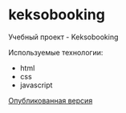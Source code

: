 # keksobooking

Учебный проект - Keksobooking

Используемые технологии:
* html
* css
* javascript

[Опубликованная версия](https://soomlir.github.io/keksobooking/)
